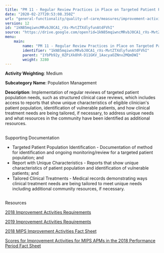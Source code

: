 ```yaml
---
title: "PM 11 - Regular Review Practices in Place on Targeted Patient Population Needs"
date: "2020-02-27T20:53:08.350Z"
url: "general-functionality/quality-of-care/measures/improvement-activities-measures/2018-improvement-activities/pm-11-regular-review-practices-in-place-on-targeted-patient-population-needs.html"
version: 12
id: "1kN85mqiwncMRvbJ0CA1_rXs-MvtZTXdlyfunAtdFVhI"
source: "https://drive.google.com/open?id=1kN85mqiwncMRvbJ0CA1_rXs-MvtZTXdlyfunAtdFVhI"
menu:
    main:
        name: "PM 11 - Regular Review Practices in Place on Targeted Patient Population Needs"
        identifier: "1kN85mqiwncMRvbJ0CA1_rXs-MvtZTXdlyfunAtdFVhI"
        parent: "1YbPb92y_0ZPiXk8hR-D11GKV_1AacyaOZNnv2MQmDWI"
        weight: 3280
---
```









**Activity Weighting**: Medium

**Subcategory Name**: Population Management

**Description**: Implementation of regular reviews of targeted patient population needs, such as structured clinical case reviews, which includes access to reports that show unique characteristics of eligible clinician's patient population, identification of vulnerable patients, and how clinical treatment needs are being tailored, if necessary, to address unique needs and what resources in the community have been identified as additional resources.







## 

Supporting Documentation

* Targeted Patient Population Identification - Documentation of method for identification and ongoing monitoring/review for a targeted patient population; and 
* Report with Unique Characteristics - Reports that show unique characteristics of patient population and identification of vulnerable patients; and 
* Tailored Clinical Treatments - Medical records demonstrating ways clinical treatment needs are being tailored to meet unique needs including additional community resources, if necessary.







## 

Resources

[2018 Improvement Activities Requirements](https://qpp.cms.gov/mips/improvement-activities?py=2018)

[2019 Improvement Activities Requirements](https://qpp.cms.gov/mips/improvement-activities?py=2019)

[2018 MIPS Improvement Activities Fact Sheet](https://qpp.cms.gov/resource/2018%20MIPS%20Improvement%20Activities%20Fact%20Sheet)

[Scores for Improvement Activities for MIPS APMs in the 2018 Performance Period Fact Sheet](https://qpp.cms.gov/resource/2018%20MIPS%20APMs%20improvement%20Activities%20scores%20fact%20sheet)

